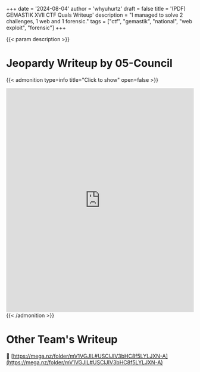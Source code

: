 +++
date = '2024-08-04'
author = 'whyuhurtz'
draft = false
title = '(PDF) GEMASTIK XVII CTF Quals Writeup'
description = "I managed to solve 2 challenges, 1 web and 1 forensic."
tags = ["ctf", "gemastik", "national", "web exploit", "forensic"]
+++

{{< param description >}}

# Jeopardy Writeup by 05-Council

{{< admonition type=info title="Click to show" open=false >}}
<iframe
  src="https://mozilla.github.io/pdf.js/web/viewer.html?file=https://raw.githubusercontent.com/whyuhurtz/hugo-blog/main/assets/pdf/GEMASTIK24-898426841_05-Council.pdf"
  width="100%"
  height="600px"
  style="border: none;">
</iframe>
{{< /admonition >}}

# Other Team's Writeup

🔗 [https://mega.nz/folder/mV1VGJIL#USClJIV3bHC8f5LYLJXN-A](https://mega.nz/folder/mV1VGJIL#USClJIV3bHC8f5LYLJXN-A)